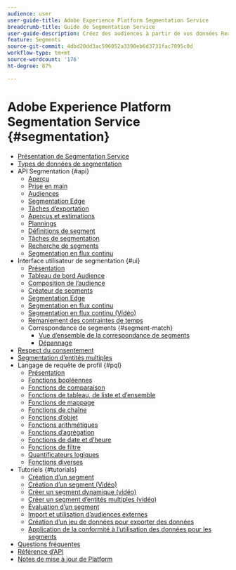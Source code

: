 ```yaml
---
audience: user
user-guide-title: Adobe Experience Platform Segmentation Service
breadcrumb-title: Guide de Segmentation Service
user-guide-description: Créez des audiences à partir de vos données Real-time Customer Profile à l’aide de définitions de segment générées par Adobe Experience Platform ou de sources externes.
feature: Segments
source-git-commit: 4dbd20dd3ac596052a3390eb6d3731fac7095c0d
workflow-type: tm+mt
source-wordcount: '176'
ht-degree: 87%

---
```



# Adobe Experience Platform Segmentation Service {#segmentation}

- [Présentation de Segmentation Service](home.md)
- [Types de données de segmentation](data-types.md)
- API Segmentation {#api}
   - [Aperçu](api/overview.md)
   - [Prise en main](api/getting-started.md)
   - [Audiences](api/audiences.md)
   - [Segmentation Edge](api/edge-segmentation.md)
   - [Tâches d’exportation](api/export-jobs.md)
   - [Aperçus et estimations](api/previews-and-estimates.md)
   - [Plannings](api/schedules.md)
   - [Définitions de segment](api/segment-definitions.md)
   - [Tâches de segmentation](api/segment-jobs.md)
   - [Recherche de segments](api/segment-search.md)
   - [Segmentation en flux continu](api/streaming-segmentation.md)
- Interface utilisateur de segmentation {#ui}
   - [Présentation](ui/overview.md)
   - [Tableau de bord Audience](ui/audience-dashboard.md)
   - [Composition de l’audience](ui/audience-composition.md)
   - [Créateur de segments](ui/segment-builder.md)
   - [Segmentation Edge](ui/edge-segmentation.md)
   - [Segmentation en flux continu](ui/streaming-segmentation.md)
   - [Segmentation en flux continu (Vidéo)](video/streaming-segmentation-overview.md)
   - [Remaniement des contraintes de temps](ui/segment-refactoring.md)
   - Correspondance de segments {#segment-match}
      - [Vue d’ensemble de la correspondance de segments](ui/segment-match/overview.md)
      - [Dépannage](ui/segment-match/troubleshooting.md)
- [Respect du consentement](consents.md)
- [Segmentation d’entités multiples](multi-entity-segmentation.md)
- Langage de requête de profil {#pql}
   - [Présentation](pql/overview.md)
   - [Fonctions booléennes](pql/boolean-functions.md)
   - [Fonctions de comparaison](pql/comparison-functions.md)
   - [Fonctions de tableau, de liste et d’ensemble](pql/array-functions.md)
   - [Fonctions de mappage](pql/map-functions.md)
   - [Fonctions de chaîne](pql/string-functions.md)
   - [Fonctions d’objet](pql/object-functions.md)
   - [Fonctions arithmétiques](pql/arithmetic-functions.md)
   - [Fonctions d’agrégation](pql/aggregation-functions.md)
   - [Fonctions de date et d’heure](pql/datetime-functions.md)
   - [Fonctions de filtre](pql/filter-functions.md)
   - [Quantificateurs logiques](pql/logical-quantifiers.md)
   - [Fonctions diverses](pql/misc-functions.md)
- Tutoriels {#tutorials}
   - [Création d’un segment](tutorials/create-a-segment.md)
   - [Création d’un segment (Vidéo)](video/create-segment.md)
   - [Créer un segment dynamique (vidéo)](video/create-a-dynamic-segment.md)
   - [Créer un segment d’entités multiples (vidéo)](video/create-multi-entity-segments.md)
   - [Évaluation d’un segment](tutorials/evaluate-a-segment.md)
   - [Import et utilisation d’audiences externes](tutorials/using-external-audiences.md)
   - [Création d’un jeu de données pour exporter des données](tutorials/create-dataset-export-segment.md)
   - [Application de la conformité à l’utilisation des données pour les segments](tutorials/governance.md)
- [Questions fréquentes](./faq.md)
- [Référence d’API](https://www.adobe.io/experience-platform-apis/references/segmentation/)
- [Notes de mise à jour de Platform](https://experienceleague.adobe.com/docs/experience-platform/release-notes/latest.html?lang=fr)